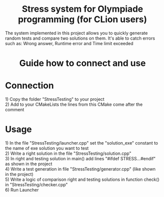 <h1 align="center"> Stress system for Olympiade programming (for CLion users)</h1>

The system implemented in this project allows you to quickly generate random tests and compare two solutions on them. It's able to catch errors such as: Wrong answer, Runtime error and Time limit exceeded


<h1 align="center"> Guide how to connect and use </h1>
<h1 allign="left"> Connection </h1>
1) Copy the folder "StressTesting" to your project <br/>
2) Add to your CMakeLists the lines from this CMake come after the comment <br/>

<h1 allign="left"> Usage </h1>
1) In the file "StressTesting/launcher.cpp" set the "solution_exe" constant to the name of exe solution you want to test <br/>
2) Write a right solution in the file "StressTesting/solution.cpp" <br/>
3) In right and testing solution in main() add lines "#ifdef STRESS...#endif" as shown in the project <br/>
4) Write a test generation in file "StressTesting/generator.cpp" (like shown in the project) <br/>
5) Write a logic of comparison right and testing solutions in function check() in "StressTesting/checker.cpp" <br/>
6) Run Launcher <br/>
